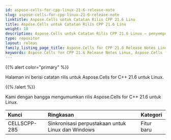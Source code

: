 ```yaml
---
id: aspose-cells-for-cpp-linux-21-6-release-note
slug: aspose-cells-for-cpp-linux-21-6-release-note
linktitle: Aspose.Cells untuk Catatan Rilis CPP 21.6 Linu
title: Aspose.Cells untuk Catatan Rilis CPP 21.6 Linu
weight: 10
description: Aspose.Cells untuk Catatan Rilis CPP 21.6 Linux – penyempurnaan terbaru, fitur baru, dan perbaikan
type: repositor
layout: releas
family_listing_page_title: Aspose.Cells for CPP 21.6 Release Notes Linu
keywords: Aspose.Cells for CPP 21.6 Release Notes Linux, Aspose.Cells for CPP 21.6 Linux updates and fixe
---
```

{{% alert color="primary" %}}

Halaman ini berisi catatan rilis untuk Aspose.Cells for C++ 21.6 untuk Linux.

{{% /alert %}}

Kami dengan bangga mengumumkan rilis Aspose.Cells for C++ 21.6 untuk Linux.

|**Kunci**|**Ringkasan**|**Kategori**|
| :- | :- | :- |
|CELLSCPP-285|Sinkronisasi perpustakaan untuk Linux dan Windows|Fitur baru|
